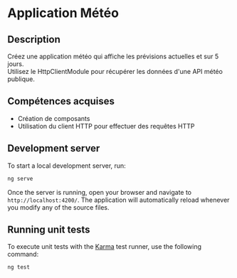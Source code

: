 # Application Météo

## Description

Créez une application météo qui affiche les prévisions actuelles et sur 5 jours.  
Utilisez le HttpClientModule pour récupérer les données d'une API météo publique.

## Compétences acquises

- Création de composants
- Utilisation du client HTTP pour effectuer des requêtes HTTP

## Development server

To start a local development server, run:

```bash
ng serve
```

Once the server is running, open your browser and navigate to `http://localhost:4200/`. The application will automatically reload whenever you modify any of the source files.

## Running unit tests

To execute unit tests with the [Karma](https://karma-runner.github.io) test runner, use the following command:

```bash
ng test
```

